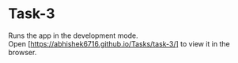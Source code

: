 # Task-3
Runs the app in the development mode.<br />
Open [https://abhishek6716.github.io/Tasks/task-3/] to view it in the browser.